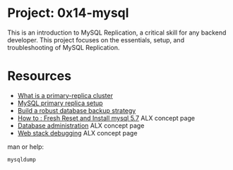 # __Project: 0x14-mysql__

This is an introduction to MySQL Replication, a critical skill for any backend developer. This project focuses on the essentials, setup, and troubleshooting of MySQL Replication.


# __Resources__

- [What is a primary-replica cluster](https://www.digitalocean.com/community/tutorials/how-to-choose-a-redundancy-plan-to-ensure-high-availability#sql-replication)
- [MySQL primary replica setup](https://www.digitalocean.com/community/tutorials/how-to-set-up-replication-in-mysql)
- [Build a robust database backup strategy](https://www.databasejournal.com/ms-sql/developing-a-sql-server-backup-strategy/)
- [How to : Fresh Reset and Install mysql 5.7](https://intranet.alxswe.com/concepts/100002) ALX concept page
- [Database administration](https://intranet.alxswe.com/concepts/49) ALX concept page
- [Web stack debugging](https://intranet.alxswe.com/concepts/68) ALX concept page

man or help:

`mysqldump`
